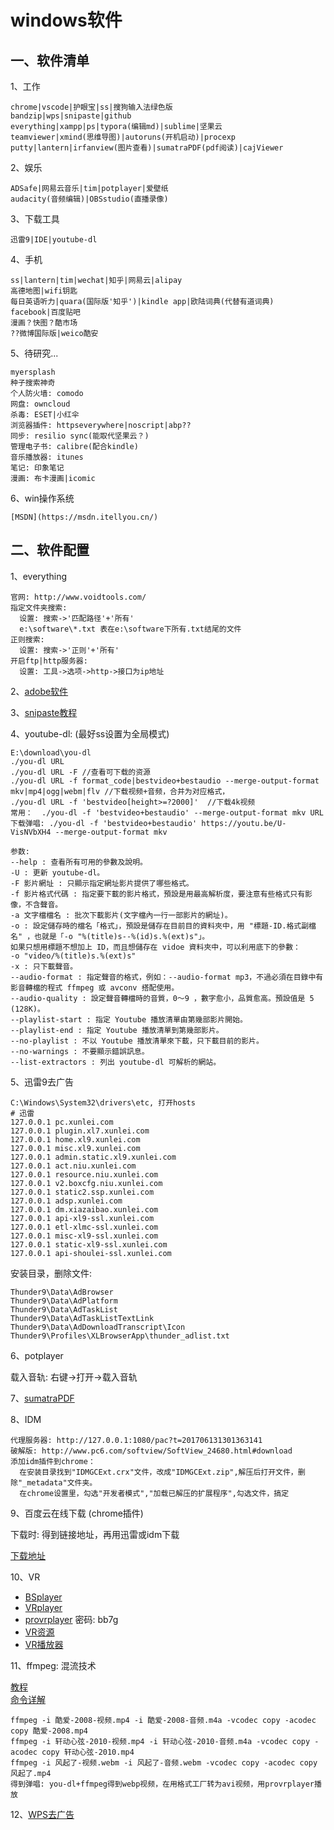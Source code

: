 <!-- 2017/5/30  -->

# windows软件

## 一、软件清单

1、工作

```shell
chrome|vscode|护眼宝|ss|搜狗输入法绿色版
bandzip|wps|snipaste|github
everything|xampp|ps|typora(编辑md)|sublime|坚果云
teamviewer|xmind(思维导图)|autoruns(开机启动)|procexp
putty|lantern|irfanview(图片查看)|sumatraPDF(pdf阅读)|cajViewer
```

2、娱乐

```shell
ADSafe|网易云音乐|tim|potplayer|爱壁纸
audacity(音频编辑)|OBSstudio(直播录像)
```

3、下载工具

```shell
迅雷9|IDE|youtube-dl
```

4、手机

```shell
ss|lantern|tim|wechat|知乎|网易云|alipay
高德地图|wifi钥匙
每日英语听力|quara(国际版'知乎')|kindle app|欧陆词典(代替有道词典)
facebook|百度贴吧
漫画？快图？酷市场
??微博国际版|weico酷安
```

5、待研究...

```shell
myersplash
种子搜索神奇
个人防火墙: comodo
网盘: owncloud
杀毒: ESET|小红伞
浏览器插件: httpseverywhere|noscript|abp??
同步: resilio sync(能取代坚果云？)
管理电子书: calibre(配合kindle)
音乐播放器: itunes
笔记: 印象笔记
漫画: 布卡漫画|icomic
```

6、win操作系统

```shell
[MSDN](https://msdn.itellyou.cn/)
```

## 二、软件配置

1、everything

```shell
官网: http://www.voidtools.com/
指定文件夹搜索: 
  设置: 搜索->'匹配路径'+'所有'
  e:\software\*.txt 表在e:\software下所有.txt结尾的文件
正则搜索:
  设置: 搜索->'正则'+'所有'
开启ftp|http服务器:
  设置: 工具->选项->http->接口为ip地址
```

2、[adobe软件](http://www.lookae.com/cc2017/)

3、[snipaste教程](https://docs.snipaste.com/#/zh-cn/getting-started)

4、youtube-dl: (最好ss设置为全局模式)

```shell
E:\download\you-dl
./you-dl URL
./you-dl URL -F //查看可下载的资源
./you-dl URL -f format_code|bestvideo+bestaudio --merge-output-format mkv|mp4|ogg|webm|flv //下载视频+音频，合并为对应格式，
./you-dl URL -f 'bestvideo[height>=?2000]'  //下载4k视频
常用：  ./you-dl -f 'bestvideo+bestaudio' --merge-output-format mkv URL 
下载弹唱: ./you-dl -f 'bestvideo+bestaudio' https://youtu.be/U-VisNVbXH4 --merge-output-format mkv

参数:
--help : 查看所有可用的參數及說明。
-U : 更新 youtube-dl。
-F 影片網址 : 只顯示指定網址影片提供了哪些格式。
-f 影片格式代碼 : 指定要下載的影片格式，預設是用最高解析度，要注意有些格式只有影像，不含聲音。
-a 文字檔檔名 : 批次下載影片(文字檔內一行一部影片的網址)。
-o : 設定儲存時的檔名「格式」，預設是儲存在目前目的資料夾中，用 "標題-ID.格式副檔名" ，也就是「-o "%(title)s--%(id)s.%(ext)s"」。
如果只想用標題不想加上 ID，而且想儲存在 vidoe 資料夾中，可以利用底下的參數：
-o "video/%(title)s.%(ext)s"
-x : 只下載聲音。
--audio-format : 指定聲音的格式，例如：--audio-format mp3，不過必須在目錄中有影音轉檔的程式 ffmpeg 或 avconv 搭配使用。
--audio-quality : 設定聲音轉檔時的音質，0～9 ，數字愈小，品質愈高。預設值是 5 (128K)。
--playlist-start : 指定 Youtube 播放清單由第幾部影片開始。
--playlist-end : 指定 Youtube 播放清單到第幾部影片。
--no-playlist : 不以 Youtube 播放清單來下載，只下載目前的影片。
--no-warnings : 不要顯示錯誤訊息。
--list-extractors : 列出 youtube-dl 可解析的網站。
```

5、迅雷9去广告

```shell
C:\Windows\System32\drivers\etc, 打开hosts
# 迅雷
127.0.0.1 pc.xunlei.com
127.0.0.1 plugin.xl7.xunlei.com
127.0.0.1 home.xl9.xunlei.com
127.0.0.1 misc.xl9.xunlei.com
127.0.0.1 admin.static.xl9.xunlei.com
127.0.0.1 act.niu.xunlei.com
127.0.0.1 resource.niu.xunlei.com
127.0.0.1 v2.boxcfg.niu.xunlei.com
127.0.0.1 static2.ssp.xunlei.com
127.0.0.1 adsp.xunlei.com
127.0.0.1 dm.xiazaibao.xunlei.com
127.0.0.1 api-xl9-ssl.xunlei.com
127.0.0.1 etl-xlmc-ssl.xunlei.com
127.0.0.1 misc-xl9-ssl.xunlei.com
127.0.0.1 static-xl9-ssl.xunlei.com
127.0.0.1 api-shoulei-ssl.xunlei.com
```

安装目录，删除文件:

```shell
Thunder9\Data\AdBrowser
Thunder9\Data\AdPlatform
Thunder9\Data\AdTaskList
Thunder9\Data\AdTaskListTextLink
Thunder9\Data\AdDownloadTranscript\Icon
Thunder9\Profiles\XLBrowserApp\thunder_adlist.txt
```

6、potplayer

载入音轨: 右键->打开->载入音轨

7、[sumatraPDF](https://www.sumatrapdfreader.org/download-free-pdf-viewer.html)

8、IDM

```shell
代理服务器: http://127.0.0.1:1080/pac?t=201706131301363141
破解版: http://www.pc6.com/softview/SoftView_24680.html#download
添加idm插件到chrome：
  在安装目录找到"IDMGCExt.crx"文件，改成"IDMGCExt.zip",解压后打开文件，删除"_metadata"文件夹。
  在chrome设置里，勾选"开发者模式","加载已解压的扩展程序",勾选文件，搞定
```

9、百度云在线下载 (chrome插件)

下载时: 得到链接地址，再用迅雷或idm下载

[下载地址](https://chrome.google.com/webstore/detail/%E7%99%BE%E5%BA%A6%E4%BA%91%E5%A4%A7%E6%96%87%E4%BB%B6%E4%B8%8B%E8%BD%BD%E7%A0%B4%E8%A7%A3/jnodfjpjimimdaikplcmpoknojongked?utm_source=chrome-app-launcher-info-dialog)

10、VR

- [BSplayer](http://bsplayer.com/bsplayer-chinese/download-free.html)
- [VRplayer](http://www.haosevr.com/4856.html#prettyphoto[group]/1/)
- [provrplayer](https://pan.baidu.com/s/1eRI5RNW) 密码: bb7g
- [VR资源](http://www.utovr.com/)
- [VR播放器](https://tieba.baidu.com/p/4559428852)

11、ffmpeg: 混流技术

[教程](http://blog.sina.com.cn/s/blog_4618a6280100vwux.html)</br>
[命令详解](http://blog.csdn.net/leixiaohua1020/article/details/12751349)

```shell
ffmpeg -i 酷爱-2008-视频.mp4 -i 酷爱-2008-音频.m4a -vcodec copy -acodec copy 酷爱-2008.mp4
ffmpeg -i 轩动心弦-2010-视频.mp4 -i 轩动心弦-2010-音频.m4a -vcodec copy -acodec copy 轩动心弦-2010.mp4
ffmpeg -i 风起了-视频.webm -i 风起了-音频.webm -vcodec copy -acodec copy 风起了.mp4
得到弹唱: you-dl+ffmpeg得到webp视频，在用格式工厂转为avi视频，用provrplayer播放
```

12、[WPS去广告](https://mopiaoyao.ctfile.com/dir/4187640-18229844-2c0b88/)
